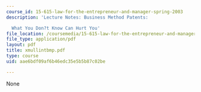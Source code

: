 ```yaml
---
course_id: 15-615-law-for-the-entrepreneur-and-manager-spring-2003
description: 'Lecture Notes: Business Method Patents:

  What You Don?t Know Can Hurt You'
file_location: /coursemedia/15-615-law-for-the-entrepreneur-and-manager-spring-2003/aae6bdf09af6b46edc35e5b5b87c02be_xmullintbmp.pdf
file_type: application/pdf
layout: pdf
title: xmullintbmp.pdf
type: course
uid: aae6bdf09af6b46edc35e5b5b87c02be

---
```

None